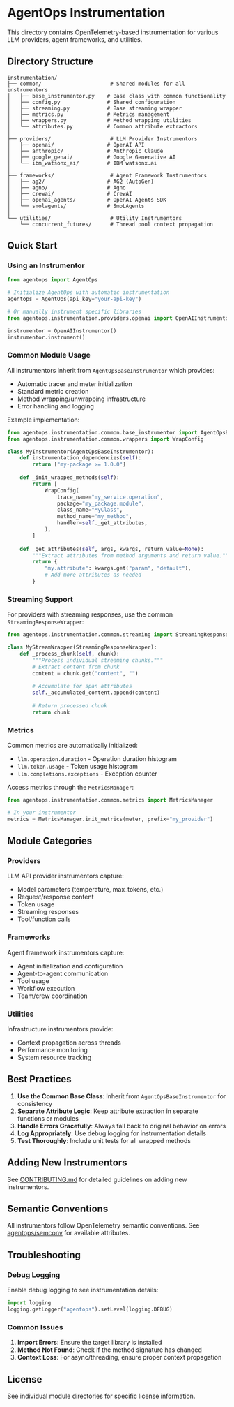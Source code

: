 # AgentOps Instrumentation

This directory contains OpenTelemetry-based instrumentation for various LLM providers, agent frameworks, and utilities.

## Directory Structure

```
instrumentation/
├── common/                      # Shared modules for all instrumentors
│   ├── base_instrumentor.py    # Base class with common functionality
│   ├── config.py               # Shared configuration
│   ├── streaming.py            # Base streaming wrapper
│   ├── metrics.py              # Metrics management
│   ├── wrappers.py             # Method wrapping utilities
│   └── attributes.py           # Common attribute extractors
│
├── providers/                   # LLM Provider Instrumentors
│   ├── openai/                 # OpenAI API
│   ├── anthropic/              # Anthropic Claude
│   ├── google_genai/           # Google Generative AI
│   └── ibm_watsonx_ai/         # IBM watsonx.ai
│
├── frameworks/                  # Agent Framework Instrumentors
│   ├── ag2/                    # AG2 (AutoGen)
│   ├── agno/                   # Agno
│   ├── crewai/                 # CrewAI
│   ├── openai_agents/          # OpenAI Agents SDK
│   └── smolagents/             # SmoLAgents
│
└── utilities/                   # Utility Instrumentors
    └── concurrent_futures/      # Thread pool context propagation
```

## Quick Start

### Using an Instrumentor

```python
from agentops import AgentOps

# Initialize AgentOps with automatic instrumentation
agentops = AgentOps(api_key="your-api-key")

# Or manually instrument specific libraries
from agentops.instrumentation.providers.openai import OpenAIInstrumentor

instrumentor = OpenAIInstrumentor()
instrumentor.instrument()
```

### Common Module Usage

All instrumentors inherit from `AgentOpsBaseInstrumentor` which provides:

- Automatic tracer and meter initialization
- Standard metric creation
- Method wrapping/unwrapping infrastructure
- Error handling and logging

Example implementation:

```python
from agentops.instrumentation.common.base_instrumentor import AgentOpsBaseInstrumentor
from agentops.instrumentation.common.wrappers import WrapConfig

class MyInstrumentor(AgentOpsBaseInstrumentor):
    def instrumentation_dependencies(self):
        return ["my-package >= 1.0.0"]
    
    def _init_wrapped_methods(self):
        return [
            WrapConfig(
                trace_name="my_service.operation",
                package="my_package.module",
                class_name="MyClass",
                method_name="my_method",
                handler=self._get_attributes,
            ),
        ]
    
    def _get_attributes(self, args, kwargs, return_value=None):
        """Extract attributes from method arguments and return value."""
        return {
            "my.attribute": kwargs.get("param", "default"),
            # Add more attributes as needed
        }
```

### Streaming Support

For providers with streaming responses, use the common `StreamingResponseWrapper`:

```python
from agentops.instrumentation.common.streaming import StreamingResponseWrapper

class MyStreamWrapper(StreamingResponseWrapper):
    def _process_chunk(self, chunk):
        """Process individual streaming chunks."""
        # Extract content from chunk
        content = chunk.get("content", "")
        
        # Accumulate for span attributes
        self._accumulated_content.append(content)
        
        # Return processed chunk
        return chunk
```

### Metrics

Common metrics are automatically initialized:

- `llm.operation.duration` - Operation duration histogram
- `llm.token.usage` - Token usage histogram
- `llm.completions.exceptions` - Exception counter

Access metrics through the `MetricsManager`:

```python
from agentops.instrumentation.common.metrics import MetricsManager

# In your instrumentor
metrics = MetricsManager.init_metrics(meter, prefix="my_provider")
```

## Module Categories

### Providers

LLM API provider instrumentors capture:
- Model parameters (temperature, max_tokens, etc.)
- Request/response content
- Token usage
- Streaming responses
- Tool/function calls

### Frameworks

Agent framework instrumentors capture:
- Agent initialization and configuration
- Agent-to-agent communication
- Tool usage
- Workflow execution
- Team/crew coordination

### Utilities

Infrastructure instrumentors provide:
- Context propagation across threads
- Performance monitoring
- System resource tracking

## Best Practices

1. **Use the Common Base Class**: Inherit from `AgentOpsBaseInstrumentor` for consistency
2. **Separate Attribute Logic**: Keep attribute extraction in separate functions or modules
3. **Handle Errors Gracefully**: Always fall back to original behavior on errors
4. **Log Appropriately**: Use debug logging for instrumentation details
5. **Test Thoroughly**: Include unit tests for all wrapped methods

## Adding New Instrumentors

See [CONTRIBUTING.md](./CONTRIBUTING.md) for detailed guidelines on adding new instrumentors.

## Semantic Conventions

All instrumentors follow OpenTelemetry semantic conventions. See [agentops/semconv](../semconv/README.md) for available attributes.

## Troubleshooting

### Debug Logging

Enable debug logging to see instrumentation details:

```python
import logging
logging.getLogger("agentops").setLevel(logging.DEBUG)
```

### Common Issues

1. **Import Errors**: Ensure the target library is installed
2. **Method Not Found**: Check if the method signature has changed
3. **Context Loss**: For async/threading, ensure proper context propagation

## License

See individual module directories for specific license information.

